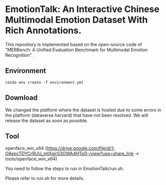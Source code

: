 # EmotionTalk: An Interactive Chinese Multimodal Emotion Dataset With Rich Annotations.

This repository is implemented based on the open-source code of "MERBench: A Unified Evaluation Benchmark for Multimodal Emotion Recognition".

## Environment

```shell
conda env create -f environment.yml
```

## Download
We changed the platform where the dataset is hosted due to some errors in the platform (dataverse.harvard) that have not been resolved. 
We will release the dataset as soon as possible.

## Tool
openface_win_x64  (https://drive.google.com/file/d/1-O8epcTDYCrRUU_mtXgjrS3OWA4HTp0-/view?usp=share_link  -> tools/openface_win_x64)

You need to follow the steps to run in EmotionTalk/run.sh. 

Please refer to run.sh for more details.
